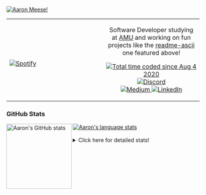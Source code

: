 [![Aaron Meese!](https://user-images.githubusercontent.com/17814535/88975338-a2aabf00-d27f-11ea-963f-8a19608716b4.png)](https://github.com/ajmeese7/readme-ascii "README ASCII")

<!-- Modified from project here: https://github.com/novatorem/novatorem -->
<table width="100%"> 
  <tr>
  <td width="50%">
      
&nbsp; <br> [![Spotify](https://ajmeese7.vercel.app/api/spotify)](https://open.spotify.com/user/ajmeese)

  </td>
  <td width="50%">
    <p align="center">
    Software Developer studying at <a href="https://www.amu.apus.edu/">AMU</a> and working on fun 
    projects like the <a href="https://github.com/ajmeese7/readme-ascii">readme-ascii</a> one featured above!
    </p>
    <p align="center">
      <a href="https://wakatime.com/@f726891d-3b02-46cd-9b60-e8c59f9e2b14">
        <img src="https://wakatime.com/badge/user/f726891d-3b02-46cd-9b60-e8c59f9e2b14.svg" alt="Total time coded since Aug 4 2020" title="WakaTime" />
      </a>
      <a href="http://link.aaronmeese.com/discord">
        <img src="https://img.shields.io/badge/discord-ajmeese7%234835-369?style=flat-square&logo=discord&logoColor=white&color=purple" alt="Discord" title="Discord">
      </a>
      <br />
      <a href="https://link.aaronmeese.com/medium">
        <img src="https://img.shields.io/badge/medium-ajmeese7-1DB954?style=flat-square&logo=medium&logoColor=white" alt="Medium" title="Medium">
      </a>
      <a href="https://link.aaronmeese.com/linkedin">
        <img src="https://img.shields.io/badge/linkedIn-aaronmeese-1DB954?style=flat-square&logo=linkedin&logoColor=white&color=blue" alt="LinkedIn" title="LinkedIn">
      </a>
    </p>
  </td>

</table>

[//]: <> (The `&nbsp;` is to have Aphelion take up more space)

### GitHub Stats ###

<a href="https://profile-summary-for-github.com/user/ajmeese7">
  <img align="left" height="170px" src="https://github-readme-stats.vercel.app/api?username=ajmeese7&show_icons=true&line_height=27&count_private=true" alt="Aaron's GitHub stats"/>
  <img src="https://github-readme-stats.vercel.app/api/top-langs/?username=ajmeese7&hide_langs_below=5&layout=compact" alt="Aaron's language stats"/>
</a>

<br />
<br />
<details>
<summary>Click here for detailed stats!</summary>

### :zap: Recent Activity
<!--START_SECTION:activity-->
1. ❗️ Opened issue [#1](https://github.com/meese-enterprises/uptime-monitor/issues/1) in [meese-enterprises/uptime-monitor](https://github.com/meese-enterprises/uptime-monitor)
2. 🗣 Commented on [#65](https://github.com/ajmeese7/aaronmeese.com/issues/65) in [ajmeese7/aaronmeese.com](https://github.com/ajmeese7/aaronmeese.com)
3. 🗣 Commented on [#142](https://github.com/sass/embedded-host-node/issues/142) in [sass/embedded-host-node](https://github.com/sass/embedded-host-node)
4. ❗️ Opened issue [#294](https://github.com/1j01/jspaint/issues/294) in [1j01/jspaint](https://github.com/1j01/jspaint)
5. 🗣 Commented on [#283](https://github.com/1j01/jspaint/issues/283) in [1j01/jspaint](https://github.com/1j01/jspaint)
<!--END_SECTION:activity-->

### 🧐 Waka Stats
<!--START_SECTION:waka-->
![Code Time](http://img.shields.io/badge/Code%20Time-1%2C033%20hrs%2052%20mins-blue)

**🐱 My GitHub Data** 

> 🏆 717 Contributions in the Year 2022
 > 
> 📦 339.8 kB Used in GitHub's Storage 
 > 
> 💼 Opted to Hire
 > 
> 📜 77 Public Repositories 
 > 
> 🔑 27 Private Repositories  
 > 
**I'm an Early 🐤** 

```text
🌞 Morning    248 commits    ██████░░░░░░░░░░░░░░░░░░░   23.78% 
🌆 Daytime    378 commits    █████████░░░░░░░░░░░░░░░░   36.24% 
🌃 Evening    404 commits    █████████░░░░░░░░░░░░░░░░   38.73% 
🌙 Night      13 commits     ░░░░░░░░░░░░░░░░░░░░░░░░░   1.25%

```
📅 **I'm Most Productive on Sunday** 

```text
Monday       128 commits    ███░░░░░░░░░░░░░░░░░░░░░░   12.27% 
Tuesday      160 commits    ███░░░░░░░░░░░░░░░░░░░░░░   15.34% 
Wednesday    126 commits    ███░░░░░░░░░░░░░░░░░░░░░░   12.08% 
Thursday     148 commits    ███░░░░░░░░░░░░░░░░░░░░░░   14.19% 
Friday       115 commits    ██░░░░░░░░░░░░░░░░░░░░░░░   11.03% 
Saturday     171 commits    ████░░░░░░░░░░░░░░░░░░░░░   16.4% 
Sunday       195 commits    ████░░░░░░░░░░░░░░░░░░░░░   18.7%

```


📊 **This Week I Spent My Time On** 

```text
⌚︎ Time Zone: America/New_York

💬 Programming Languages: 
JavaScript               1 hr 1 min          ████████░░░░░░░░░░░░░░░░░   33.3% 
Bash                     57 mins             ███████░░░░░░░░░░░░░░░░░░   30.96% 
JSON                     23 mins             ███░░░░░░░░░░░░░░░░░░░░░░   12.57% 
PHP                      18 mins             ██░░░░░░░░░░░░░░░░░░░░░░░   10.02% 
CSS                      14 mins             ██░░░░░░░░░░░░░░░░░░░░░░░   7.7%

🐱‍💻 Projects: 
karameese.com            1 hr 38 mins        █████████████░░░░░░░░░░░░   53.37% 
aaronmeese.com           1 hr 8 mins         █████████░░░░░░░░░░░░░░░░   36.88% 
refined-github-main      12 mins             █░░░░░░░░░░░░░░░░░░░░░░░░   6.96% 
vault                    2 mins              ░░░░░░░░░░░░░░░░░░░░░░░░░   1.38% 
daedalOS-main            2 mins              ░░░░░░░░░░░░░░░░░░░░░░░░░   1.35%

```

**I Mostly Code in JavaScript** 

```text
JavaScript               32 repos            ████████████░░░░░░░░░░░░░   50.0% 
HTML                     9 repos             ███░░░░░░░░░░░░░░░░░░░░░░   14.06% 
Python                   5 repos             ██░░░░░░░░░░░░░░░░░░░░░░░   7.81% 
Java                     4 repos             █░░░░░░░░░░░░░░░░░░░░░░░░   6.25% 
CSS                      3 repos             █░░░░░░░░░░░░░░░░░░░░░░░░   4.69%

```



 Last Updated on 02/06/2022 00:06:40 UTC
<!--END_SECTION:waka-->
</details>
